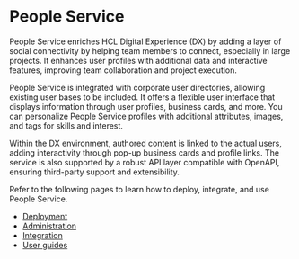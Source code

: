 # People Service

People Service enriches HCL Digital Experience (DX) by adding a layer of social connectivity by helping team members to connect, especially in large projects. It enhances user profiles with additional data and interactive features, improving team collaboration and project execution.

People Service is integrated with corporate user directories, allowing existing user bases to be included. It offers a flexible user interface that displays information through user profiles, business cards, and more. You can personalize People Service profiles with additional attributes, images, and tags for skills and interest.

Within the DX environment, authored content is linked to the actual users, adding interactivity through pop-up business cards and profile links. The service is also supported by a robust API layer compatible with OpenAPI, ensuring third-party support and extensibility.

Refer to the following pages to learn how to deploy, integrate, and use People Service.

- [Deployment](./deployment/index.md)
- [Administration](./administration/index.md)
- [Integration](./integration/index.md)
- [User guides](./features/index.md)